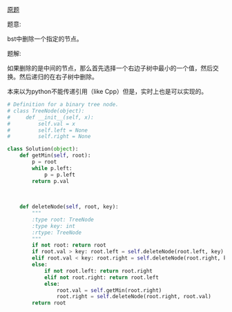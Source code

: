 [原题](https://leetcode.com/problems/delete-node-in-a-bst)

题意:

bst中删除一个指定的节点。

题解:


如果删除的是中间的节点，那么首先选择一个右边子树中最小的一个值，然后交换。然后递归的在右子树中删除。

本来以为python不能传递引用（like Cpp）但是，实时上也是可以实现的。

```Python
# Definition for a binary tree node.
# class TreeNode(object):
#     def __init__(self, x):
#         self.val = x
#         self.left = None
#         self.right = None

class Solution(object):
    def getMin(self, root):
        p = root
        while p.left:
            p = p.left
        return p.val
    
    
        
    def deleteNode(self, root, key):
        """
        :type root: TreeNode
        :type key: int
        :rtype: TreeNode
        """
        if not root: return root
        if root.val > key: root.left = self.deleteNode(root.left, key)
        elif root.val < key: root.right = self.deleteNode(root.right, key)
        else:
            if not root.left: return root.right
            elif not root.right: return root.left
            else:
                root.val = self.getMin(root.right)
                root.right = self.deleteNode(root.right, root.val)
        return root
        
        
```
